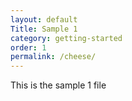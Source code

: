 ```yaml
---
layout: default
Title: Sample 1
category: getting-started
order: 1
permalink: /cheese/
---
```


This is the sample 1 file
